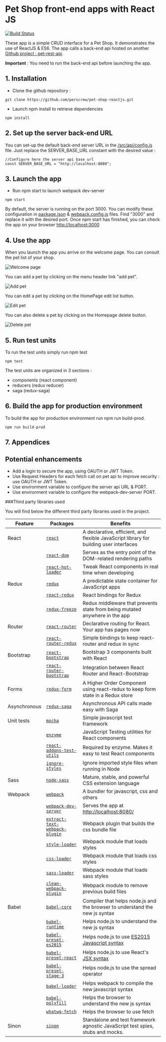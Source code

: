 # Pet Shop front-end apps with React JS

[![Build Status](https://travis-ci.org/perscrew/pet-shop-reactjs.svg?branch=master)](https://travis-ci.org/perscrew/pet-shop-reactjs)

These app is a simple CRUD interface for a Pet Shop.
It demonstrates the use of ReactJS & ES6.
The app calls a back-end api hosted on another [Github project : pet-rest-api](https://github.com/perscrew/pet-rest-api).

**Important** : You need to run the back-end api before launching the app.

## 1. Installation

* Clone the github repository :
```
git clone https://github.com/perscrew/pet-shop-reactjs.git
```

* Launch npm install to retrieve dependencies
```
npm install
```

## 2. Set up the server back-end URL
You can set-up the default back-end server URL in the [/src/api/config.js](/src/api/config.js) file.
Just replace the SERVER_BASE_URL constant with the desired value :
```
//Configure here the server api base url
const SERVER_BASE_URL = "http://localhost:8080";
```

## 3. Launch the app

* Run npm start to launch webpack dev-server
```
npm start
```
By default, the server is running on the port 3000. You can modify these configuration in [package.json](package.json) & [webpack.config.js](webpack.config.js) files. Find "3000" and replace it with the desired port.
Once npm start has finished, you can check the app on your browser [http://localhost:3000](http://localhost:3000)

## 4. Use the app

When you launch the app you arrive on the welcome page. You can consult the pet list of your shop.

![Welcome page](/screenshots/welcome.png)

You can add a pet by clicking on the menu header link "add pet".

![Add pet](/screenshots/add_pet.png)

You can edit a pet by clicking on the HomePage edit list button.

![Edit pet](/screenshots/edit_pet.PNG)

You can also delete a pet by clicking on the Homepage delete button.

![Delete pet](/screenshots/delete_pet.png)

## 5. Run test units
To run the test units simply run npm test
```
npm test
```
The test units are organized in 3 sections :
- components (react component)
- reducers (redux reducer)
- saga (redux-saga)

## 6. Build the app for production environment

To build the app for production environment run npm run build-prod.
```
npm run build-prod
```

## 7. Appendices

## Potential enhancements
- Add a login to secure the app, using OAUTH or JWT Token.
- Use Request Headers for each fetch call on pet api to improve security : use OAUTH or JWT Token.
- Use environment variable to configure the server api URL & PORT.
- Use environment variable to configure the webpack-dev-server PORT.


###Third party libraries used

You will find below the different third party libraries used in the project.

|Feature|Packages|Benefits|
|-------|--------|--------|
|React|[`react`](https://github.com/facebook/react)|A declarative, efficient, and flexible JavaScript library for building user interfaces|
||[`react-dom`](https://www.npmjs.com/package/react-dom)|Serves as the entry point of the DOM-related rendering paths|
||[`react-hot-loader`](https://github.com/gaearon/react-hot-loader)|Tweak React components in real time when developing|
|Redux|[`redux`](https://github.com/reactjs/redux)|A predictable state container for JavaScript apps|
||[`react-redux`](https://github.com/reactjs/react-redux)|React bindings for Redux|
||[`redux-freeze`](https://github.com/buunguyen/redux-freeze)|Redux middleware that prevents state from being mutated anywhere in the app|
|Router|[`react-router`](https://github.com/ReactTraining/react-router)|Declarative routing for React. Your app has pages now|
||[`react-router-redux`](https://github.com/reactjs/react-router-redux)|Simple bindings to keep react-router and redux in sync|
|Bootstrap|[`react-bootstrap`](https://github.com/react-bootstrap/react-bootstrap)|Bootstrap 3 components built with React|
||[`react-router-bootstrap`](https://github.com/react-bootstrap/react-router-bootstrap)|Integration between React Router and React-Bootstrap|
|Forms|[`redux-form`](https://github.com/erikras/redux-form)|A Higher Order Component using react-redux to keep form state in a Redux store|
|Asynchronous|[`redux-saga`](https://github.com/yelouafi/redux-saga)|Asynchronous API calls made easy with Saga|
|Unit tests|[`mocha`](https://github.com/mochajs/mocha)|Simple javascript test framework|
||[`enzyme`](https://github.com/airbnb/enzyme)|JavaScript Testing utilities for React components|
||[`react-addons-test-utils`](https://facebook.github.io/react/docs/test-utils.html)|Required by enzyme. Makes it easy to test React components|
||[`ignore-styles`](https://www.npmjs.com/package/ignore-styles)|Ignore imported style files when running in Node|
|Sass|[`node-sass`](https://github.com/sass/node-sass)|Mature, stable, and powerful CSS extension language|
|Webpack|[`webpack`](https://github.com/webpack/webpack)|A bundler for javascript, css and others|
||[`webpack-dev-server`](https://github.com/webpack/webpack-dev-server)|Serves the app at [http://localhost:8080/](http://localhost:8080/)|
||[`extract-text-webpack-plugin`](https://github.com/webpack/extract-text-webpack-plugin)|Webpack plugin that builds the css bundle file|
||[`style-loader`](https://github.com/webpack/style-loader)|Webpack module that loads styles|
||[`css-loader`](https://github.com/webpack/css-loader)|Webpack module that loads css styles|
||[`sass-loader`](https://github.com/jtangelder/sass-loader)|Webpack module that loads sass styles|
||[`clean-webpack-plugin`](https://github.com/johnagan/clean-webpack-plugin)|Webpack module to remove previous build files|
|Babel|[`babel-core`](https://github.com/babel/babel/tree/master/packages/babel-core)|Compiler that helps node.js and the browser to understand the new js syntax|
||[`babel-runtime`](https://www.npmjs.com/package/babel-runtime)|Helps node.js to understand the new js syntax|
||[`babel-preset-es2015`](http://babeljs.io/docs/plugins/preset-es2015/)|Helps node.js to use [ES2015 Javascript syntax](http://www.ecma-international.org/ecma-262/6.0/ECMA-262.pdf)|
||[`babel-preset-react`](http://babeljs.io/docs/plugins/preset-react/)|Helps node.js to use React's [JSX syntax](https://facebook.github.io/jsx/)|
||[`babel-preset-stage-3`](https://babeljs.io/docs/plugins/preset-stage-0/)|Helps node.js to use the spread operator|
||[`babel-loader`](https://github.com/babel/babel-loader)|Helps webpack to compile the new javascript syntax|
||[`babel-polyfill`](https://babeljs.io/docs/usage/polyfill/)|Helps the browser to understand the new js syntax|
||[`whatwg-fetch`](https://github.com/github/fetch)|Helps the browser to use fetch|
|Sinon|[`sinon`](https://github.com/sinonjs/sinon)|Standalone and test framework agnostic JavaScript test spies, stubs and mocks.|
